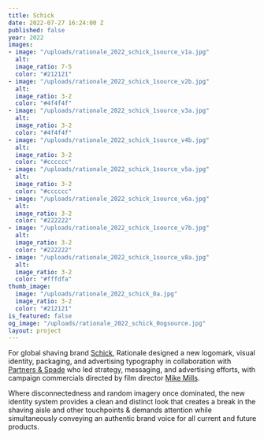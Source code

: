 ```yaml
---
title: Schick
date: 2022-07-27 16:24:00 Z
published: false
year: 2022
images:
- image: "/uploads/rationale_2022_schick_1source_v1a.jpg"
  alt: 
  image_ratio: 7-5
  color: "#212121"
- image: "/uploads/rationale_2022_schick_1source_v2b.jpg"
  alt: 
  image_ratio: 3-2
  color: "#4f4f4f"
- image: "/uploads/rationale_2022_schick_1source_v3a.jpg"
  alt: 
  image_ratio: 3-2
  color: "#4f4f4f"
- image: "/uploads/rationale_2022_schick_1source_v4b.jpg"
  alt: 
  image_ratio: 3-2
  color: "#cccccc"
- image: "/uploads/rationale_2022_schick_1source_v5a.jpg"
  alt: 
  image_ratio: 3-2
  color: "#cccccc"
- image: "/uploads/rationale_2022_schick_1source_v6a.jpg"
  alt: 
  image_ratio: 3-2
  color: "#222222"
- image: "/uploads/rationale_2022_schick_1source_v7b.jpg"
  alt: 
  image_ratio: 3-2
  color: "#222222"
- image: "/uploads/rationale_2022_schick_1source_v8a.jpg"
  alt: 
  image_ratio: 3-2
  color: "#fffdfa"
thumb_image:
  image: "/uploads/rationale_2022_schick_0a.jpg"
  image_ratio: 3-2
  color: "#212121"
is_featured: false
og_image: "/uploads/rationale_2022_schick_0ogsource.jpg"
layout: project
---
```


For global shaving brand [Schick](https://www.schick.com/), Rationale designed a new logomark, visual identity, packaging, and advertising typography in collaboration with [Partners & Spade](https://partnersandspade.com/) who led strategy, messaging, and advertising efforts, with campaign commercials directed by film director [Mike Mills](https://mikemillsmikemills.com/).

Where disconnectedness and random imagery once dominated, the new identity system provides a clean and distinct look that creates a break in the shaving aisle and other touchpoints & demands attention while simultaneously conveying an authentic brand voice for all current and future products. 